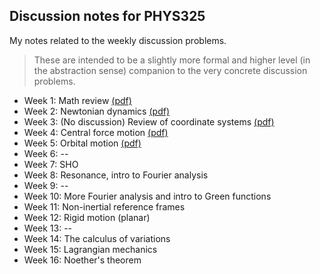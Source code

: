 ## Discussion notes for PHYS325

My notes related to the weekly discussion problems.

> These are intended to be a slightly more formal and higher level (in the abstraction sense) companion to the very concrete discussion problems. 

- Week 1: Math review [(pdf)](Week1/Week1.pdf)
- Week 2: Newtonian dynamics [(pdf)](Week2/Week2.pdf)
- Week 3: (No discussion) Review of coordinate systems [(pdf)](Week3/Week3.pdf)
- Week 4: Central force motion [(pdf)](Week4/Week4.pdf)
- Week 5: Orbital motion [(pdf)](Week5/Week5.pdf)
- Week 6: --
- Week 7: SHO
- Week 8: Resonance, intro to Fourier analysis
- Week 9: --
- Week 10: More Fourier analysis and intro to Green functions
- Week 11: Non-inertial reference frames
- Week 12: Rigid motion (planar)
- Week 13: --
- Week 14: The calculus of variations
- Week 15: Lagrangian mechanics
- Week 16: Noether's theorem

